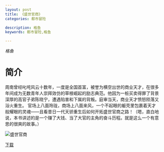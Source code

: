 ```yaml
---
layout: post
title: 《盛世官商》
categories: 都市冒险

description: 格鱼
keywords: 都市冒险,格鱼

---
```


*格鱼*

# 简介

周南曾经叱咤风云十数年，一度是全国首富，被誉为横空出世的商业天才，在很多年间成为无数青年人崇拜效仿的草根崛起的励志典范。他因为一桩买卖得罪了背景深厚的高官子弟陈晓宁，遭遇陷害和下属的背叛。庭审当天，商业天才愤怒陨落又浴火重生。
官场上八面玲珑，商场上八面来风，一个不起眼的躯壳里包裹着天才般耀眼的灵魂——且看昔日一代天骄重生后如何开拓盛世官商之路！（嗯，直白地说，本书讲述的是一个赚了大钱、当了大官的主角的奋斗历程。就是这么一个有意思的很爽的故事。）

![盛世官商](https://img.imiaobige.com/63271/82075.jpg)

[下载](https://public.by.files.1drv.com/y4mQOKDQAPr8LgXuG6EFdNJZ7ZqqW9jjwyo_RYsuVojKgndBhDKKxMZAdhTrneFjGVP6MOLW4m3_vnU_-FeVShAeuPqybMpceWV7GF813pUqd4VhgGnO9Jde56E775NP7yFeoZR1JJNwTpxg_RygmZ_kYxr5KR2jsxa31FK2jDTn_Yk4JD7IWwVYz7bew3OZPP4vfZRkc8VsLKuaAmbvjSobtivpuQVGM2iSNvosvWlJgR2Mye6VOzqCIEnTpNs5-vU)
